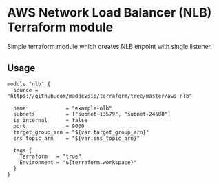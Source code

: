 AWS Network Load Balancer (NLB) Terraform module
================================================

Simple terraform module which creates NLB enpoint with single listener.

Usage
-----

```hcl
module "nlb" {
  source = "https://github.com/maddevsio/terraform/tree/master/aws_nlb"

  name             = "example-nlb"
  subnets          = ["subnet-13579", "subnet-24680"]
  is_internal      = false
  port             = 9000
  target_group_arn = "${var.target_group_arn}"
  sns_topic_arn    = "${var.sns_topic_arn}"

  tags {
    Terraform   = "true"
    Environment = "${terraform.workspace}"
  }
}
```
